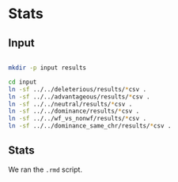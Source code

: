 # Stats

## Input

```sh

mkdir -p input results

cd input
ln -sf ../../deleterious/results/*csv .
ln -sf ../../advantageous/results/*csv .
ln -sf ../../neutral/results/*csv .
ln -sf ../../dominance/results/*csv .
ln -sf ../../wf_vs_nonwf/results/*csv .
ln -sf ../../dominance_same_chr/results/*csv .

```

## Stats

We ran the `.rmd` script.
